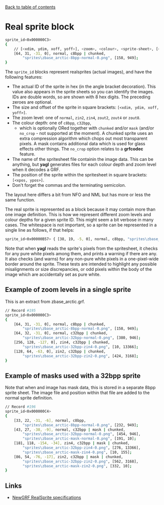 [Back to table of contents](../index.md)

# Real sprite block

```bash
sprite_id<0x000000C3>
{
    // [<xdim, ydim, xoff, yoff>], <zoom>, <colour>, <sprite-sheet>, [<xpos, ypos>];
    [64, 31, -31, 0], normal, c8bpp | chunked, 
        "sprites\zbase_arctic-8bpp-normal-0.png", [158, 949];
}
```

The `sprite_id` blocks represent realsprites (actual images), and have the following features:
- The actual ID of the sprite in hex (in the angle bracket decoration). This value also appears in the sprite sheets so you can identify the images. IDs are double words, so are shown with 8 hex digits. The preceding zeroes are optional.
- The size and offset of the sprite in square brackets: `[<xdim, ydim, xoff, yoff>]`.
- The zoom level: one of `normal`, `zin2`, `zin4`, `zout2`, `zout4` or `zout8`.
- The colour depth: one of `c8bpp`, `c32bpp`,  
    - which is optionally ORed together with `chunked` and/or `mask` (and/or `no_crop` - not supported at the moment). A chunked sprite uses an extra compression algorithm which chops out most transparent pixels. A mask contains additional data which is used for glass effects other things. The `no_crop` option relates to a **grfcodec** feature.
- The name of the spritesheet file containin the image data. This can be anything, but **yagl** generates files for each colour depth and zoom level when it decodes a GRF. 
- The position of the sprite within the spritesheet in square brackets: `[<xpos, ypos>]`.
- Don't forget the commas and the terminating semicolon.

The layout here differs a bit from NFO and NML but has more or less the same function. 

The real sprite is represented as a block because it may contain more than one image definition. This is how we represent different zoom levels and colour depths for a given sprite ID. This might seem a bit verbose in many cases. The whitespace is not important, so a sprite can be represented in a single line as follows, if that helps:

```bash
sprite_id<0x00000B57> { [38, 19, -5, 0], normal, c8bpp, "sprites\zbase_extra-8bpp-normal-0.png", [490, 4770]; }
```

Note that when **yagl** reads the sprite's pixels from the spritesheet, it checks for any pure white pixels among them, and prints a warning if there are any. It also checks (and warns) for any non-pure white pixels in a one-pixel-wide border around the sprite. These tests are intended to highlight any possible misalignments or size discrepancies, or odd pixels within the body of the image which are accidentally set as pure white.


## Example of zoom levels in a single sprite

This is an extract from zbase_arctic.grf.

```bash
// Record #195
sprite_id<0x000000C3>
{
    [64, 31, -31, 0], normal, c8bpp | chunked, 
        "sprites\zbase_arctic-8bpp-normal-0.png", [158, 949];
    [64, 32, -31, 0], normal, c32bpp | chunked, 
        "sprites\zbase_arctic-32bpp-normal-0.png", [380, 946];
    [256, 128, -127, 0], zin4, c32bpp | chunked, 
        "sprites\zbase_arctic-32bpp-zin4-0.png", [10, 13366];
    [128, 64, -63, 0], zin2, c32bpp | chunked, 
        "sprites\zbase_arctic-32bpp-zin2-0.png", [424, 3168];
}
```


## Example of masks used with a 32bpp sprite

Note that when and image has mask data, this is stored in a separate 8bpp sprite sheet. The image file and position within that file are added to the normal sprite definition.

```bash
// Record #196
sprite_id<0x000000C4>
{
    [33, 22, -31, -6], normal, c8bpp, 
        "sprites\zbase_arctic-8bpp-normal-0.png", [232, 949];
    [43, 27, -38, -9], normal, c32bpp | mask | chunked, 
        "sprites\zbase_arctic-32bpp-normal-0.png", [454, 946], 
        "sprites\zbase_arctic-mask-normal-0.png", [191, 10];
    [181, 118, -154, -34], zin4, c32bpp | mask | chunked, 
        "sprites\zbase_arctic-32bpp-zin4-0.png", [276, 13366], 
        "sprites\zbase_arctic-mask-zin4-0.png", [10, 155];
    [86, 54, -76, -17], zin2, c32bpp | mask | chunked, 
        "sprites\zbase_arctic-32bpp-zin2-0.png", [562, 3168], 
        "sprites\zbase_arctic-mask-zin2-0.png", [332, 10];
}
```

## Links

- [NewGRF RealSprite specifications](https://newgrf-specs.tt-wiki.net/wiki/RealSprites)

